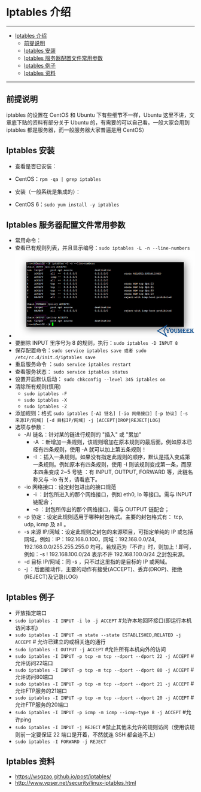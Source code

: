 <h1 id="iptables0">Iptables 介绍</h1>

------

*   [Iptables 介绍](#iptables0)
    *   [前提说明](#iptables1)
    *   [Iptables 安装](#iptables2)
    *   [Iptables 服务器配置文件常用参数](#iptables3)
    *   [Iptables 例子](#iptables4)
    *   [Iptables 资料](#iptables5)

------

<h2 id="iptables1">前提说明</h2>

iptables 的设置在 CentOS 和 Ubuntu 下有些细节不一样，Ubuntu 这里不讲，文章底下贴的资料有部分关于 Ubuntu 的，有需要的可以自己看。一般大家会用到 iptables 都是服务器，而一般服务器大家普遍是用 CentOS）

<h2 id="iptables2">Iptables 安装</h2>

- 查看是否已安装：
 - CentOS：`rpm -qa | grep iptables`

- 安装（一般系统是集成的）：
 - CentOS 6：`sudo yum install -y iptables`

<h2 id="iptables3">Iptables 服务器配置文件常用参数</h2>

- 常用命令：
 - 查看已有规则列表，并且显示编号：`sudo iptables -L -n --line-numbers`
 - ![Iptables 服务器配置文件常用参数](images/Iptables-a-1.jpg)
 - 要删除 INPUT 里序号为 8 的规则，执行：`sudo iptables -D INPUT 8` 
 - 保存配置命令：`sudo service iptables save 或者 sudo /etc/rc.d/init.d/iptables save`
 - 重启服务命令 ：`sudo service iptables restart`
 - 查看服务状态： `sudo service iptables status`
 - 设置开启默认启动： `sudo chkconfig --level 345 iptables on`
 - 清除所有规则(慎用)
    - `sudo iptables -F`
    - `sudo iptables -X`
    - `sudo iptables -Z`
 - 添加规则：格式 `sudo iptables [-AI 链名] [-io 网络接口] [-p 协议] [-s 来源IP/网域] [-d 目标IP/网域] -j [ACCEPT|DROP|REJECT|LOG]`
 - 选项与参数：
    - -AI 链名：针对某的链进行规则的 "插入" 或 "累加"
        - -A ：新增加一条规则，该规则增加在原本规则的最后面。例如原本已经有四条规则，使用 -A 就可以加上第五条规则！
        - -I ：插入一条规则。如果没有指定此规则的顺序，默认是插入变成第一条规则。例如原本有四条规则，使用 -I 则该规则变成第一条，而原本四条变成 2~5 号链 ：有 INPUT, OUTPUT, FORWARD 等，此链名称又与 -io 有关，请看底下。
    - -io 网络接口：设定封包进出的接口规范
        - -i ：封包所进入的那个网络接口，例如 eth0, lo 等接口。需与 INPUT 链配合；
        - -o ：封包所传出的那个网络接口，需与 OUTPUT 链配合；
    - -p 协定：设定此规则适用于哪种封包格式。主要的封包格式有： tcp, udp, icmp 及 all 。
    - -s 来源 IP/网域：设定此规则之封包的来源项目，可指定单纯的 IP 或包括网域，例如：IP：192.168.0.100，网域：192.168.0.0/24, 192.168.0.0/255.255.255.0 均可。若规范为『不许』时，则加上 ! 即可，例如：-s ! 192.168.100.0/24 表示不许 192.168.100.0/24 之封包来源。
    - -d 目标 IP/网域：同 -s ，只不过这里指的是目标的 IP 或网域。
    - -j ：后面接动作，主要的动作有接受(ACCEPT)、丢弃(DROP)、拒绝(REJECT)及记录(LOG)
    
<h2 id="iptables4">Iptables 例子</h2>

- 开放指定端口
 - `sudo iptables -I INPUT -i lo -j ACCEPT` #允许本地回环接口(即运行本机访问本机)
 - `sudo iptables -I INPUT -m state --state ESTABLISHED,RELATED -j ACCEPT` # 允许已建立的或相关连的通行
 - `sudo iptables -I OUTPUT -j ACCEPT` #允许所有本机向外的访问
 - `sudo iptables -I INPUT -p tcp -m tcp --dport --dport 22 -j ACCEPT` # 允许访问22端口
 - `sudo iptables -I INPUT -p tcp -m tcp --dport --dport 80 -j ACCEPT` #允许访问80端口
 - `sudo iptables -I INPUT -p tcp -m tcp --dport --dport 21 -j ACCEPT` #允许FTP服务的21端口
 - `sudo iptables -I INPUT -p tcp -m tcp --dport --dport 20 -j ACCEPT` #允许FTP服务的20端口
 - `sudo iptables -I INPUT -p icmp -m icmp --icmp-type 8 -j ACCEPT` #允许ping
 - `sudo iptables -I INPUT -j REJECT`  #禁止其他未允许的规则访问（使用该规则前一定要保证 22 端口是开着，不然就连 SSH 都会连不上）
 - `sudo iptables -I FORWARD -j REJECT`

<h2 id="iptables5">Iptables 资料</h2>

- <https://wsgzao.github.io/post/iptables/> 
- <http://www.vpser.net/security/linux-iptables.html> 
